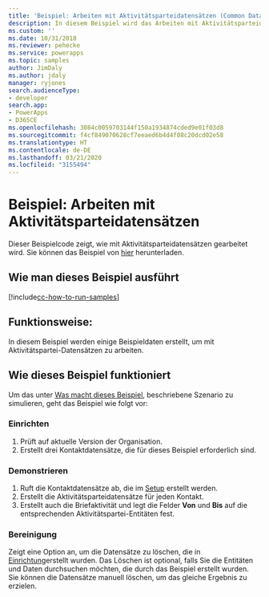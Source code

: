 ```yaml
---
title: 'Beispiel: Arbeiten mit Aktivitätsparteidatensätzen (Common Data Service) | Microsoft-Dokumentation'
description: In diesem Beispiel wird das Arbeiten mit Aktivitätsparteidatensätzen dargestellt.
ms.custom: ''
ms.date: 10/31/2018
ms.reviewer: pehecke
ms.service: powerapps
ms.topic: samples
author: JimDaly
ms.author: jdaly
manager: ryjones
search.audienceType:
- developer
search.app:
- PowerApps
- D365CE
ms.openlocfilehash: 3084c0059703144f150a1934874cded9e01f03d8
ms.sourcegitcommit: f4cf849070628cf7eeaed6b4d4f08c20dcd02e58
ms.translationtype: HT
ms.contentlocale: de-DE
ms.lasthandoff: 03/21/2020
ms.locfileid: "3155494"
---
```

# <a name="sample-work-with-activity-party-records"></a>Beispiel: Arbeiten mit Aktivitätsparteidatensätzen

<!-- https://docs.microsoft.com/dynamics365/customer-engagement/developer/sample-work-activity-party-records -->

Dieser Beispielcode zeigt, wie mit Aktivitätsparteidatensätzen gearbeitet wird. Sie können das Beispiel von [hier](https://github.com/Microsoft/PowerApps-Samples/tree/master/cds/orgsvc/C%23/ActivityPartyRecords) herunterladen.

## <a name="how-to-run-this-sample"></a>Wie man dieses Beispiel ausführt

[!include[cc-how-to-run-samples](../../includes/cc-how-to-run-samples.md)]

## <a name="what-this-sample-does"></a>Funktionsweise:

In diesem Beispiel werden einige Beispieldaten erstellt, um mit Aktivitätspartei-Datensätzen zu arbeiten. 

## <a name="how-this-sample-works"></a>Wie dieses Beispiel funktioniert

Um das unter [Was macht dieses Beispiel](#what-this-sample-does), beschriebene Szenario zu simulieren, geht das Beispiel wie folgt vor:

### <a name="setup"></a>Einrichten

1. Prüft auf aktuelle Version der Organisation.
1. Erstellt drei Kontaktdatensätze, die für dieses Beispiel erforderlich sind.


### <a name="demonstrate"></a>Demonstrieren

1. Ruft die Kontaktdatensätze ab, die im [Setup](#setup) erstellt werden. 
2. Erstellt die Aktivitätsparteidatensätze für jeden Kontakt.
3. Erstellt auch die Briefaktivität und legt die Felder **Von** und **Bis** auf die entsprechenden Aktivitätspartei-Entitäten fest.

### <a name="clean-up"></a>Bereinigung

Zeigt eine Option an, um die Datensätze zu löschen, die in [Einrichtung](#setup)erstellt wurden. Das Löschen ist optional, falls Sie die Entitäten und Daten durchsuchen möchten, die durch das Beispiel erstellt wurden. Sie können die Datensätze manuell löschen, um das gleiche Ergebnis zu erzielen.
